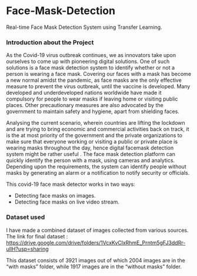 # Face-Mask-Detection
Real-time Face Mask Detection System using Transfer Learning.

### Introduction about the Project

As the Covid-19 virus outbreak continues, we as innovators take upon ourselves to come up with pioneering digital solutions. One of such solutions is a face mask detection system to identify whether or not a person is wearing a face mask. 
Covering our faces with a mask has become a new normal amidst the pandemic, as face masks are the only effective measure to prevent the virus outbreak, until the vaccine is developed. Many developed and underdeveloped nations worldwide have made it compulsory for people to wear masks if leaving home or visiting public places. Other precautionary measures are also advocated by the government to maintain safety and hygiene, apart from shielding faces. 

Analysing the current scenario, wherein countries are lifting the lockdown and are trying to bring economic and commercial activities back on track, it is the at most priority of the government and the private organizations to make sure that everyone working or visiting a public or private place is wearing masks throughout the day, hence digital facemask detection system might be rather useful . The face mask detection platform can quickly identify the person with a mask, using cameras and analytics. Depending upon the requirements, the system can identify people without masks by generating an alarm or a notification to notify security or officials.
 
This covid-19 face mask detector works in two ways:
- Detecting face masks on images. 
- Detecting face masks on live video stream.

### Dataset used 

I have made a combined dataset of images collected from various sources. The link for final dataset : 
https://drive.google.com/drive/folders/1VcxKvClxRhmE_Prntm5gFJ3ddRr-ullH?usp=sharing

This dataset consists of 3921 images out of which 2004 images are in the “with masks” folder, while 1917 images are in the “without masks” folder.
